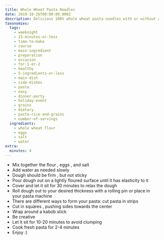 ```yaml
---
title: Whole Wheat Pasta Noodles
date: 2010-10-26T00:00:00.000Z
description: Delicious 100% whole wheat pasta noodles with or without a pasta machine.
taxonomies:
  tags:
    - weeknight
    - 15-minutes-or-less
    - time-to-make
    - course
    - main-ingredient
    - preparation
    - occasion
    - for-1-or-2
    - healthy
    - 5-ingredients-or-less
    - main-dish
    - side-dishes
    - pasta
    - easy
    - dinner-party
    - holiday-event
    - grains
    - dietary
    - pasta-rice-and-grains
    - number-of-servings
  ingredients:
    - whole wheat flour
    - eggs
    - salt
    - water
extra:
  minutes: 4
---
```

 - Mix together the flour , eggs , and salt
 - Add water as needed slowly
 - Dough should be firm , but not sticky
 - Pour dough out on a lightly floured surface until it has elasticity to it
 - Cover and let it sit for 30 minutes to relax the dough
 - Roll dough out to your desired thickness with a rolling pin or place in your pasta machine
 - There are different ways to form your pasta: cut pasta in strips
 - Cut in squares , pushing sides towards the center
 - Wrap around a kabob stick
 - Be creative
 - Let it sit for 10-20 minutes to avoid clumping
 - Cook fresh pasta for 2-4 minutes
 - Enjoy :)
